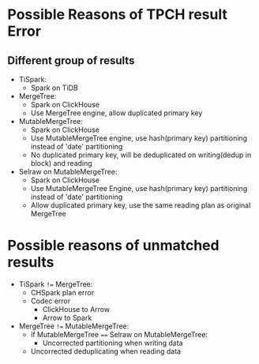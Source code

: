 # Possible Reasons of TPCH result Error

## Different group of results
* TiSpark:
    * Spark on TiDB
* MergeTree:
    * Spark on ClickHouse
    * Use MergeTree engine, allow duplicated primary key
* MutableMergeTree:
    * Spark on ClickHouse
    * Use MutableMergeTree engine, use hash(primary key) partitioning instead of 'date' partitioning
    * No duplicated primary key, will be deduplicated on writing(dedup in block) and reading
* Selraw on MutableMergeTree:
    * Spark on ClickHouse
    * Use MutableMergeTree Engine, use hash(primary key) partitioning instead of 'date' partitioning
    * Allow duplicated primary key, use the same reading plan as original MergeTree

# Possible reasons of unmatched results
* TiSpark `!=` MergeTree:
    * CHSpark plan error
    * Codec error
        * ClickHouse to Arrow
        * Arrow to Spark
* MergeTree `!=` MutableMergeTree:
    * if MutableMergeTree `==` Selraw on MutableMergeTree:
        * Uncorrected partitioning when writing data
    * Uncorrected deduplicating when reading data
